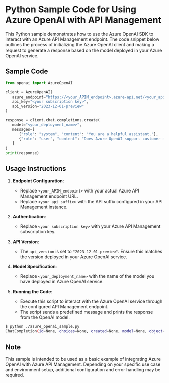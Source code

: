 # Python Sample Code for Using Azure OpenAI with API Management

This Python sample demonstrates how to use the Azure OpenAI SDK to interact with an Azure API Management endpoint. The code snippet below outlines the process of initializing the Azure OpenAI client and making a request to generate a response based on the model deployed in your Azure OpenAI service.

## Sample Code

```python
from openai import AzureOpenAI

client = AzureOpenAI(
   azure_endpoint="https://<your_APIM_endpoint>.azure-api.net/<your_api_suffix>", #do not add "/openai" at the end here because this will be automatically added by this SDK
   api_key="<your subscription key>",
   api_version="2023-12-01-preview"
)

response = client.chat.completions.create(
   model="<your_deployment_name>",
   messages=[
      {"role": "system", "content": "You are a helpful assistant."},
      {"role": "user", "content": "Does Azure OpenAI support customer managed keys?"}
   ]
)
print(response)
```

## Usage Instructions

1. **Endpoint Configuration**:
   - Replace `<your_APIM_endpoint>` with your actual Azure API Management endpoint URL.
   - Replace `<your_api_suffix>` with the API suffix configured in your API Management instance.

2. **Authentication**:
   - Replace `<your subscription key>` with your Azure API Management subscription key.

3. **API Version**:
   - The `api_version` is set to `"2023-12-01-preview"`. Ensure this matches the version deployed in your Azure OpenAI service.

4. **Model Specification**:
   - Replace `<your_deployment_name>` with the name of the model you have deployed in Azure OpenAI service.

5. **Running the Code**:
   - Execute this script to interact with the Azure OpenAI service through the configured API Management endpoint.
   - The script sends a predefined message and prints the response from the OpenAI model.

```bash
$ python ./azure_openai_sample.py 
ChatCompletion(id=None, choices=None, created=None, model=None, object=None, system_fingerprint=None, usage=None, response='Yes, Azure OpenAI supports customer managed keys. With Azure Key Vault integration, you can securely store and manage your keys using Azure Key Vault and then provide them to OpenAI in a way that is transparent and seamless. This allows you to have control over your keys and ensures that your data and models are protected.')
```

## Note

This sample is intended to be used as a basic example of integrating Azure OpenAI with Azure API Management. Depending on your specific use case and environment setup, additional configuration and error handling may be required.
